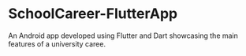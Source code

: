 # SchoolCareer-FlutterApp
An Android app developed using Flutter and Dart showcasing the main features of a university caree.
